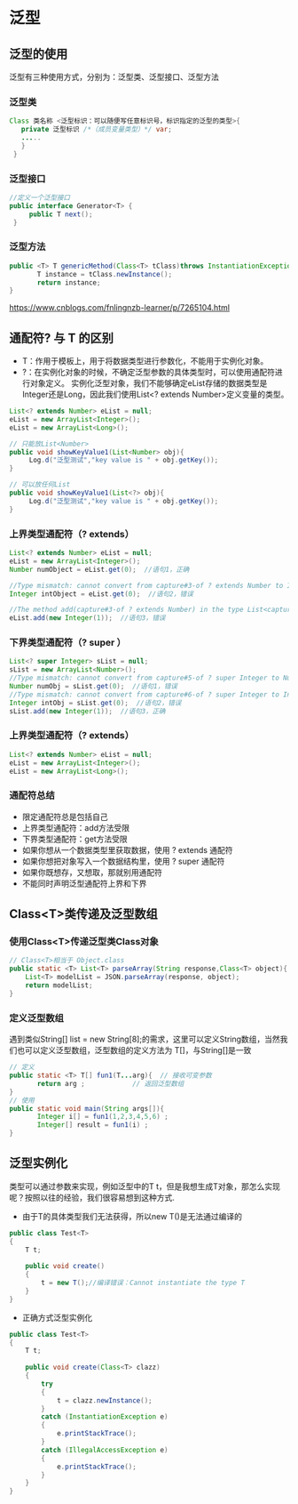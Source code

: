 # 泛型

## 泛型的使用
泛型有三种使用方式，分别为：泛型类、泛型接口、泛型方法

### 泛型类
```java
Class 类名称 <泛型标识：可以随便写任意标识号，标识指定的泛型的类型>{
   private 泛型标识 /*（成员变量类型）*/ var; 
   .....
   }
 }
```

### 泛型接口
```java
//定义一个泛型接口
public interface Generator<T> {
     public T next();
 }
```

### 泛型方法
```java
public <T> T genericMethod(Class<T> tClass)throws InstantiationException ,IllegalAccessException{
       T instance = tClass.newInstance();
       return instance;
}
```


https://www.cnblogs.com/fnlingnzb-learner/p/7265104.html

## 通配符? 与 T 的区别
- T：作用于模板上，用于将数据类型进行参数化，不能用于实例化对象。
- ?：在实例化对象的时候，不确定泛型参数的具体类型时，可以使用通配符进行对象定义。
实例化泛型对象，我们不能够确定eList存储的数据类型是Integer还是Long，因此我们使用List<? extends Number>定义变量的类型。
```java
List<? extends Number> eList = null;
eList = new ArrayList<Integer>();
eList = new ArrayList<Long>();
```
```java
// 只能放List<Number>
public void showKeyValue1(List<Number> obj){
     Log.d("泛型测试","key value is " + obj.getKey());
}

// 可以放任何List
public void showKeyValue1(List<?> obj){
     Log.d("泛型测试","key value is " + obj.getKey());
}
```

### 上界类型通配符（? extends）
```java
List<? extends Number> eList = null;
eList = new ArrayList<Integer>();
Number numObject = eList.get(0);  //语句1，正确

//Type mismatch: cannot convert from capture#3-of ? extends Number to Integer
Integer intObject = eList.get(0);  //语句2，错误

//The method add(capture#3-of ? extends Number) in the type List<capture#3-of ? extends Number> is not applicable for the arguments (Integer)
eList.add(new Integer(1));  //语句3，错误
```
### 下界类型通配符（? super ）
```java
List<? super Integer> sList = null;
sList = new ArrayList<Number>();
//Type mismatch: cannot convert from capture#5-of ? super Integer to Number
Number numObj = sList.get(0);  //语句1，错误
//Type mismatch: cannot convert from capture#6-of ? super Integer to Integer
Integer intObj = sList.get(0);  //语句2，错误
sList.add(new Integer(1));  //语句3，正确
```
### 上界类型通配符（? extends）
```java
List<? extends Number> eList = null;
eList = new ArrayList<Integer>();
eList = new ArrayList<Long>();
```
### 通配符总结
- 限定通配符总是包括自己
- 上界类型通配符：add方法受限
- 下界类型通配符：get方法受限
- 如果你想从一个数据类型里获取数据，使用 ? extends 通配符
- 如果你想把对象写入一个数据结构里，使用 ? super 通配符
- 如果你既想存，又想取，那就别用通配符
- 不能同时声明泛型通配符上界和下界

## Class\<T\>类传递及泛型数组

### 使用Class\<T\>传递泛型类Class对象 

```java
// Class<T>相当于 Object.class
public static <T> List<T> parseArray(String response,Class<T> object){  
    List<T> modelList = JSON.parseArray(response, object);  
    return modelList;  
}
```

### 定义泛型数组 

遇到类似String[] list = new String[8];的需求，这里可以定义String数组，当然我们也可以定义泛型数组，泛型数组的定义方法为 T[]，与String[]是一致

```java
// 定义  
public static <T> T[] fun1(T...arg){  // 接收可变参数    
       return arg ;            // 返回泛型数组    
}    
// 使用  
public static void main(String args[]){    
       Integer i[] = fun1(1,2,3,4,5,6) ;  
       Integer[] result = fun1(i) ;  
}    
```

## 泛型实例化

类型可以通过参数来实现，例如泛型中的T t，但是我想生成T对象，那怎么实现呢？按照以往的经验，我们很容易想到这种方式.

- 由于T的具体类型我们无法获得，所以new T()是无法通过编译的

```java
public class Test<T>
{
    T t;
 
    public void create()
    {
        t = new T();//编译错误：Cannot instantiate the type T
    }
}  
```

- 正确方式泛型实例化

```java
public class Test<T>
{
    T t;
 
    public void create(Class<T> clazz)
    {
        try
        {
            t = clazz.newInstance();
        }
        catch (InstantiationException e)
        {
            e.printStackTrace();
        }
        catch (IllegalAccessException e)
        {
            e.printStackTrace();
        }
    }
}
```
